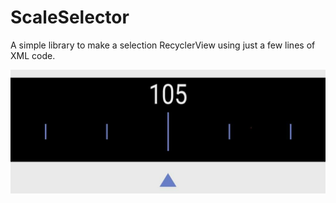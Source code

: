 # ScaleSelector

A simple library to make a selection RecyclerView using just a few lines of XML code.


![Screenshot](ScreenShot.jpeg)

![]()
